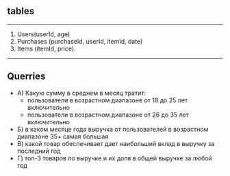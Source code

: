 ## tables
***
1) Users(userId, age)
2) Purchases (purchaseId, userId, itemId, date)
3) Items (itemId, price).
***
## Querries
- А) Какую сумму в среднем в месяц тратит:
  - пользователи в возрастном диапазоне от 18 до 25 лет включительно
  - пользователи в возрастном диапазоне от 26 до 35 лет включительно
- Б) в каком месяце года выручка от пользователей в возрастном диапазоне 35+ самая большая
- В) какой товар обеспечивает дает наибольший вклад в выручку за последний год
- Г) топ-3 товаров по выручке и их доля в общей выручке за любой год
